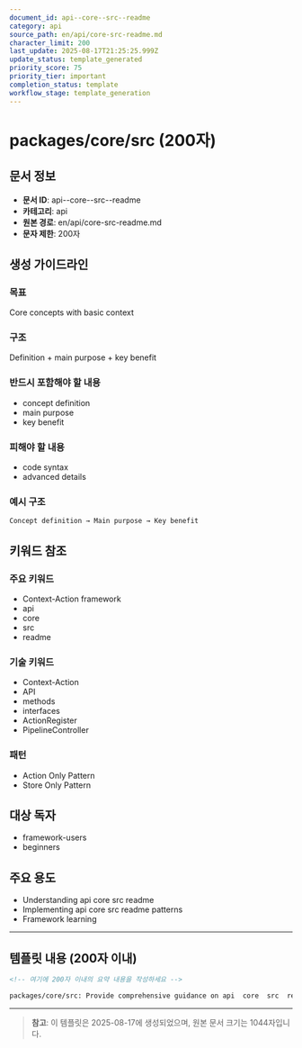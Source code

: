 ```yaml
---
document_id: api--core--src--readme
category: api
source_path: en/api/core-src-readme.md
character_limit: 200
last_update: 2025-08-17T21:25:25.999Z
update_status: template_generated
priority_score: 75
priority_tier: important
completion_status: template
workflow_stage: template_generation
---
```


# packages/core/src (200자)

## 문서 정보
- **문서 ID**: api--core--src--readme
- **카테고리**: api
- **원본 경로**: en/api/core-src-readme.md
- **문자 제한**: 200자

## 생성 가이드라인

### 목표
Core concepts with basic context

### 구조
Definition + main purpose + key benefit

### 반드시 포함해야 할 내용
- concept definition
- main purpose
- key benefit

### 피해야 할 내용  
- code syntax
- advanced details

### 예시 구조
```
Concept definition → Main purpose → Key benefit
```

## 키워드 참조

### 주요 키워드
- Context-Action framework
- api
- core
- src
- readme

### 기술 키워드
- Context-Action
- API
- methods
- interfaces
- ActionRegister
- PipelineController

### 패턴
- Action Only Pattern
- Store Only Pattern

## 대상 독자
- framework-users
- beginners

## 주요 용도
- Understanding api  core  src  readme
- Implementing api  core  src  readme patterns
- Framework learning

---

## 템플릿 내용 (200자 이내)

```markdown
<!-- 여기에 200자 이내의 요약 내용을 작성하세요 -->

packages/core/src: Provide comprehensive guidance on api  core  src  readme의 핵심 개념과 Context-Action 프레임워크에서의 역할을 간단히 설명.
```

---

> **참고**: 이 템플릿은 2025-08-17에 생성되었으며, 
> 원본 문서 크기는 1044자입니다.
